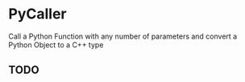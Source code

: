 # PyCaller
Call a Python Function with any number of parameters and convert a Python Object to a C++ type

## TODO
